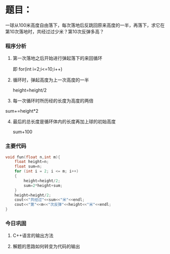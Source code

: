 # 题目：

一球从100米高度自由落下，每次落地后反跳回原来高度的一半，再落下，求它在第10次落地时，共经过过少米？第10次反弹多高？



### 程序分析

1. 第一次落地之后开始进行弹起落下的来回循环

   即 for(int i=2;i<=10;i++)

2. 循环时，弹起高度为上一次高度的一半

   height=height/2

3.   每一次循环时所历经的长度为高度的两倍

   sum+=height*2

4. 最后的总长度是循环体内的长度再加上球的初始高度

   sum+100



### 主要代码

```c
void fun(float n,int m){
	float height=n;
	float sum=n;
	for (int i = 2; i <= m; i++)
	{
		height=height/2;
		sum=2*height+sum;
	}
	height=height/2;
	cout<<"共经过"<<sum<<"米"<<endl;
	cout<<"第"<<m<<"次反弹"<<height<<"米"<<endl;
}
```



### 今日巩固

1. C++语言的输出方法

2. 解题的思路如何转变为代码的输出